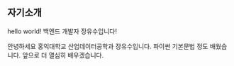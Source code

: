 ## 자기소개

hello world!
백엔드 개발자 장유수입니다!

안녕하세요 홍익대학교 산업데이터공학과 장유수입니다.
파이썬 기본문법 정도 배웠습니다.
앞으로 더 열심히 배우겠습니다.

